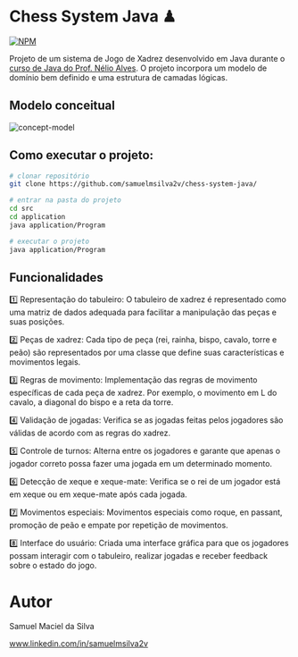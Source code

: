 # Chess System Java ♟ 
[![NPM](https://img.shields.io/npm/l/react)](https://github.com/samuelmsilva2v/chess-system-java/blob/main/LICENSE) 

Projeto de um sistema de Jogo de Xadrez desenvolvido em Java durante o [curso de Java do Prof. Nélio Alves](https://www.udemy.com/course/java-curso-completo/). 
O projeto incorpora um modelo de domínio bem definido e uma estrutura de camadas lógicas.

## Modelo conceitual
![concept-model](https://github.com/acenelio/chess-system-design/blob/master/chess-system-design.png?raw=true)

## Como executar o projeto:

```bash
# clonar repositório
git clone https://github.com/samuelmsilva2v/chess-system-java/

# entrar na pasta do projeto
cd src
cd application
java application/Program

# executar o projeto
java application/Program
```

## Funcionalidades
1️⃣ Representação do tabuleiro: O tabuleiro de xadrez é representado como uma matriz de dados adequada para facilitar a manipulação das peças e suas posições.

2️⃣ Peças de xadrez: Cada tipo de peça (rei, rainha, bispo, cavalo, torre e peão) são representados por uma classe que define suas características e movimentos legais.

3️⃣ Regras de movimento: Implementação das regras de movimento específicas de cada peça de xadrez. Por exemplo, o movimento em L do cavalo, a diagonal do bispo e a reta da torre.

4️⃣ Validação de jogadas: Verifica se as jogadas feitas pelos jogadores são válidas de acordo com as regras do xadrez.

5️⃣ Controle de turnos: Alterna entre os jogadores e garante que apenas o jogador correto possa fazer uma jogada em um determinado momento.

6️⃣ Detecção de xeque e xeque-mate: Verifica se o rei de um jogador está em xeque ou em xeque-mate após cada jogada.

7️⃣ Movimentos especiais: Movimentos especiais como roque, en passant, promoção de peão e empate por repetição de movimentos.

8️⃣ Interface do usuário: Criada uma interface gráfica para que os jogadores possam interagir com o tabuleiro, realizar jogadas e receber feedback sobre o estado do jogo.

# Autor

Samuel Maciel da Silva

www.linkedin.com/in/samuelmsilva2v
